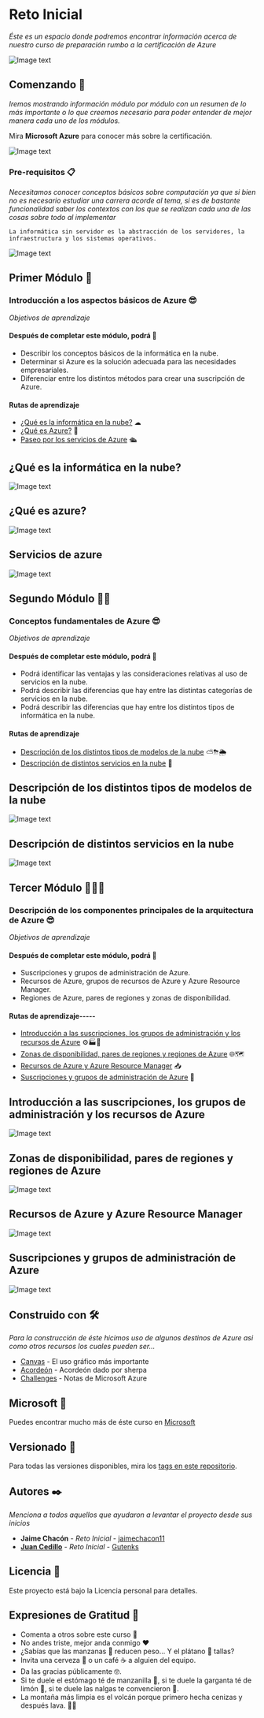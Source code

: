 # Reto Inicial

_Éste es un espacio donde podremos encontrar información acerca de nuestro curso de preparación rumbo a la certificación de Azure_

![Image text](https://github.com/jaimechacon11/RetoInicial/blob/main/unnamed.jpg)

## Comenzando 🚀

_Iremos mostrando información módulo por módulo con un resumen de lo más importante o lo que creemos necesario para poder entender de mejor manera cada uno de los módulos._

Mira **Microsoft Azure** para conocer más sobre la certificación.

![Image text](https://github.com/jaimechacon11/RetoInicial/blob/main/azure-1.png)

### Pre-requisitos 📋

_Necesitamos conocer conceptos básicos sobre computación ya que si bien no es necesario estudiar una carrera acorde al tema, si es de bastante funcionalidad saber los contextos con los que se realizan cada una de las cosas sobre todo al implementar_

```
La informática sin servidor es la abstracción de los servidores, la infraestructura y los sistemas operativos.
```

![Image text](https://github.com/jaimechacon11/RetoInicial/blob/main/requisitos-contrato-de-sociedad.png)

## Primer Módulo 📒

### Introducción a los aspectos básicos de Azure 😎

_Objetivos de aprendizaje_

#### Después de completar este módulo, podrá 🤝

- Describir los conceptos básicos de la informática en la nube.
- Determinar si Azure es la solución adecuada para las necesidades empresariales.
- Diferenciar entre los distintos métodos para crear una suscripción de Azure.

#### Rutas de aprendizaje

- [¿Qué es la informática en la nube?](https://azure.microsoft.com/es-mx/overview/what-is-the-cloud/) ☁
- [¿Qué es Azure?](https://azure.microsoft.com/es-mx/overview/what-is-azure/#most-popular-questions) 🤔
- [Paseo por los servicios de Azure](https://azure.microsoft.com/es-mx/?&ef_id=EAIaIQobChMIoYLknO3U8QIVldrICh3eAAzPEAAYAiAAEgIPFPD_BwE:G:s&OCID=AID2200215_SEM_EAIaIQobChMIoYLknO3U8QIVldrICh3eAAzPEAAYAiAAEgIPFPD_BwE:G:s&gclid=EAIaIQobChMIoYLknO3U8QIVldrICh3eAAzPEAAYAiAAEgIPFPD_BwE) 🛳

## ¿Qué es la informática en la nube?

![Image text](https://github.com/jaimechacon11/RetoInicial/blob/main/Copia%20de%20Getting%20to%20the%20Core.png)

## ¿Qué es azure?

![Image text](https://github.com/jaimechacon11/RetoInicial/blob/main/Getting%20to%20the%20Core.png)

## Servicios de azure

![Image text](https://github.com/jaimechacon11/RetoInicial/blob/main/Proceso%20Los%20servicios%20de%20la%20nube%20permiten%20escalar%20a%20nuestra%20capacidad%20de%20computo%20con%20respecto%20a%20la%20demanda%2C%20pagando%20solo%20por%20lo%20que%20usamos.png)

## Segundo Módulo 📗📗

### Conceptos fundamentales de Azure 😎

_Objetivos de aprendizaje_

#### Después de completar este módulo, podrá 🤝

- Podrá identificar las ventajas y las consideraciones relativas al uso de servicios en la nube.
- Podrá describir las diferencias que hay entre las distintas categorías de servicios en la nube.
- Podrá describir las diferencias que hay entre los distintos tipos de informática en la nube.

#### Rutas de aprendizaje

- [Descripción de los distintos tipos de modelos de la nube](https://azure.microsoft.com/es-mx/overview/what-are-private-public-hybrid-clouds/) ⛅⛈🌦
- [Descripción de distintos servicios en la nube](https://www.bertia.es/microsoft-azure-iaas-paas-y-saas/) 🏁

## Descripción de los distintos tipos de modelos de la nube

![Image text](https://github.com/jaimechacon11/RetoInicial/blob/main/Nubes.png)

## Descripción de distintos servicios en la nube

![Image text](https://github.com/jaimechacon11/RetoInicial/blob/main/CONCEPTOS%20FUNDAMENTALES%20DE.png)

## Tercer Módulo 📘📘📘

### Descripción de los componentes principales de la arquitectura de Azure 😎

_Objetivos de aprendizaje_

#### Después de completar este módulo, podrá 🤝

- Suscripciones y grupos de administración de Azure.
- Recursos de Azure, grupos de recursos de Azure y Azure Resource Manager.
- Regiones de Azure, pares de regiones y zonas de disponibilidad.

#### Rutas de aprendizaje-----

- [Introducción a las suscripciones, los grupos de administración y los recursos de Azure](https://docs.microsoft.com/es-es/azure/governance/management-groups/) ⚙🏭🏬
- [Zonas de disponibilidad, pares de regiones y regiones de Azure](https://github.com/MicrosoftDocs/azure-docs.es-es/blob/master/articles/availability-zones/az-overview.md) 🌐🗺
- [Recursos de Azure y Azure Resource Manager](https://azure.microsoft.com/es-mx/features/resource-manager/#:~:text=Azure%20Resource%20Manager%20permite%20controlar,o%20grupos%20a%20dichos%20roles.&text=Azure%20Resource%20Manager%20registra%20todas,usuarios%20para%20que%20puedan%20auditarse.) 📥
- [Suscripciones y grupos de administración de Azure](https://docs.microsoft.com/es-es/azure/governance/management-groups/overview#:~:text=Los%20grupos%20de%20administración%20de%20Azure%20proporcionan%20un%20nivel%20de,a%20los%20grupos%20de%20administración.) 🧾

## Introducción a las suscripciones, los grupos de administración y los recursos de Azure

![Image text](https://github.com/jaimechacon11/RetoInicial/blob/main/Blue%20and%20White%20Funnel%20Chart%20Presentation.png)

## Zonas de disponibilidad, pares de regiones y regiones de Azure

![Image text](https://github.com/jaimechacon11/RetoInicial/blob/main/Colorful%20Hexagon%20Mind%20Map.png)

## Recursos de Azure y Azure Resource Manager

![Image text](https://github.com/jaimechacon11/RetoInicial/blob/main/Recursos%20de%20Azure%20y%20Azure%20Resource%20Manager.png)

## Suscripciones y grupos de administración de Azure

![Image text](https://github.com/jaimechacon11/RetoInicial/blob/main/Suscripciones%20y%20grupos%20de%20administración%20de%20Azure.png)

## Construido con 🛠️

_Para la construcción de éste hicimos uso de algunos destinos de Azure asi como otros recursos los cuales pueden ser..._

- [Canvas](https://www.canva.com) - El uso gráfico más importante
- [Acordeón](https://github.com/josejesusguzman/acordeon-az900-innovaccion/tree/summer-camp) - Acordeón dado por sherpa
- [Challenges](https://github.com/josejesusguzman/acordeon-az900-innovaccion/tree/summer-camp) - Notas de Microsoft Azure

## Microsoft 📖

Puedes encontrar mucho más de éste curso en [Microsoft](https://www.microsoft.com/es-mx)

## Versionado 📌

Para todas las versiones disponibles, mira los [tags en este repositorio](https://github.com/jaimechacon11/RetoInicial).

## Autores ✒️

_Menciona a todos aquellos que ayudaron a levantar el proyecto desde sus inicios_

- **Jaime Chacón** - _Reto Inicial_ - [jaimechacon11](https://github.com/jaimechacon11)
- [**Juan Cedillo**](https://gutenks49.000webhostapp.com/) - _Reto Inicial_ - [Gutenks](https://github.com/Gutenks)

## Licencia 📄

Este proyecto está bajo la Licencia personal para detalles.

## Expresiones de Gratitud 🎁

- Comenta a otros sobre este curso 📢
- No andes triste, mejor anda conmigo ♥
- ¿Sabías que las manzanas 🍎 reducen peso... Y el plátano 🍌 tallas?
- Invita una cerveza 🍺 o un café ☕ a alguien del equipo.
- Da las gracias públicamente 🤓.
- Si te duele el estómago té de manzanilla 🌼, si te duele la garganta té de limón 🍋, si te duele las nalgas te convencieron 🥰.
- La montaña más limpia es el volcán porque primero hecha cenizas y después lava. 🌋🤤
